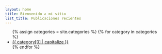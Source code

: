 ```yaml
---  
layout: home  
title: Bienvenido a mi sitio  
list_title: Publicaciones recientes  
---  
```

<nav>  
  <ul class="categories-menu">  
    {% assign categories = site.categories %}  
    {% for category in categories %}  
      <li><a href="{{ '/categories/' | append: category[0] | relative_url }}">{{ category[0] | capitalize }}</a></li>  
    {% endfor %}  
  </ul>  
</nav>  